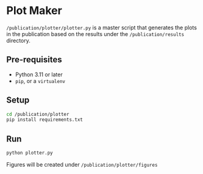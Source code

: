 # Plot Maker
`/publication/plotter/plotter.py` is a master script that generates the plots in the publication based on the results under the `/publication/results` directory. 

## Pre-requisites
- Python 3.11 or later
- `pip`, or a `virtualenv`

## Setup
```sh
cd /publication/plotter
pip install requirements.txt
```

## Run 
```sh
python plotter.py
```

Figures will be created under `/publication/plotter/figures`

